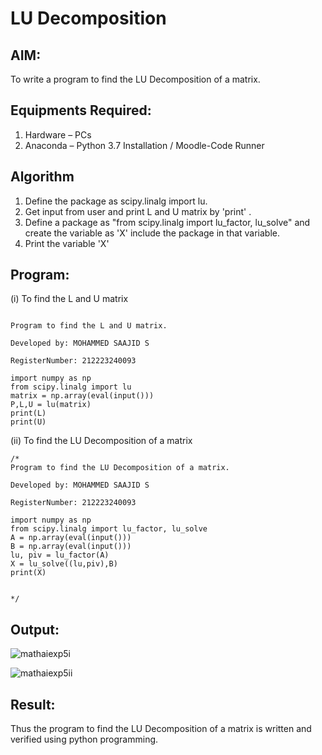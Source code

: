 # LU Decomposition 

## AIM:
To write a program to find the LU Decomposition of a matrix.

## Equipments Required:
1. Hardware – PCs
2. Anaconda – Python 3.7 Installation / Moodle-Code Runner

## Algorithm
1. Define the package as scipy.linalg import lu.
2. Get input from user and print L and U matrix by 'print' .
3. Define a package as "from scipy.linalg import lu_factor, lu_solve" and create the variable as 'X' include the package in that variable.
4. Print the variable 'X'

## Program:
(i) To find the L and U matrix
```

Program to find the L and U matrix.

Developed by: MOHAMMED SAAJID S

RegisterNumber: 212223240093

import numpy as np
from scipy.linalg import lu
matrix = np.array(eval(input()))
P,L,U = lu(matrix)
print(L)
print(U)

```
(ii) To find the LU Decomposition of a matrix
```
/*
Program to find the LU Decomposition of a matrix.

Developed by: MOHAMMED SAAJID S

RegisterNumber: 212223240093

import numpy as np
from scipy.linalg import lu_factor, lu_solve
A = np.array(eval(input()))
B = np.array(eval(input()))
lu, piv = lu_factor(A)
X = lu_solve((lu,piv),B)
print(X)


*/
```

## Output:

![mathaiexp5i](https://github.com/Mohammed-Saajid/LU-Decomposition/assets/141727149/2f01939d-3d35-4a06-9d40-69d118bb9cee)

![mathaiexp5ii](https://github.com/Mohammed-Saajid/LU-Decomposition/assets/141727149/f6bce22c-b4e9-4bc6-af5d-dbac85647832)


## Result:
Thus the program to find the LU Decomposition of a matrix is written and verified using python programming.

